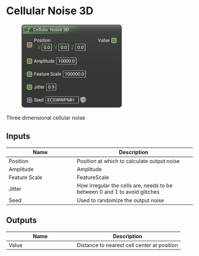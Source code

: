 # Cellular Noise 3D

<div align="left" data-full-width="false"><figure><img src="../../../.gitbook/assets/cellular_noise_3d.png" alt=""><figcaption></figcaption></figure></div>

Three dimensional cellular noise

## Inputs

<table><thead><tr><th width="170">Name</th><th>Description</th></tr></thead><tbody><tr><td>Position</td><td>Position at which to calculate output noise</td></tr><tr><td>Amplitude</td><td>Amplitude</td></tr><tr><td>Feature Scale</td><td>FeatureScale</td></tr><tr><td>Jitter</td><td>How irregular the cells are, needs to be between 0 and 1 to avoid glitches</td></tr><tr><td>Seed</td><td>Used to randomize the output noise</td></tr></tbody></table>

## Outputs

<table><thead><tr><th width="170">Name</th><th>Description</th></tr></thead><tbody><tr><td>Value</td><td>Distance to nearest cell center at position</td></tr></tbody></table>
